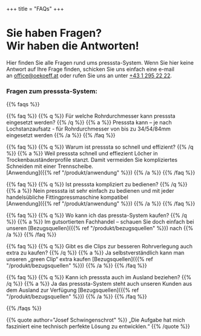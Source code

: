 +++
title = "FAQs"
+++



# Sie haben Fragen?<br>Wir haben die Antworten!

Hier finden Sie alle Fragen rund ums presssta-System. Wenn Sie hier keine Antwort auf Ihre Frage finden, schicken Sie uns einfach eine e-mail an [office@oekoeff.at](mailto:office@oekoeff.at) oder rufen Sie uns an unter [+43 1 295 22 22](tel:+4312952222).

### Fragen zum presssta-System:

{{% faqs %}}

{{% faq %}}
{{% q %}}
Für welche Rohrdurchmesser kann presssta eingesetzt werden?
{{% /q %}}
{{% a %}}
Presssta kann – je nach Lochstanzaufsatz - für Rohrdurchmesser von bis zu 34/54/84mm eingesetzt werden
{{% /a %}}
{{% /faq %}}

{{% faq %}}
{{% q %}}
Warum ist presssta so schnell und effizient?
{{% /q %}}
{{% a %}}
Weil presssta schnell und effiezient Löcher in Trockenbauständerprofile stanzt. Damit vermeiden Sie kompliziertes Schneiden mit einer Trennscheibe.  
[Anwendung]({{% ref "/produkt/anwendung" %}})
{{% /a %}}
{{% /faq %}}

{{% faq %}}
{{% q %}}
Ist presssta kompliziert zu bedienen?
{{% /q %}}
{{% a %}}
Nein presssta ist sehr einfach zu bedienen und mit jeder handelsübliche Fittingpressmaschine kompatibel  
[Anwendung]({{% ref "/produkt/anwendung" %}})
{{% /a %}}
{{% /faq %}}

{{% faq %}}
{{% q %}}
Wo kann ich das pressta-System kaufen?
{{% /q %}}
{{% a %}}
Im gutsortierten Fachhandel – schauen Sie doch einfach bei unseren [Bezugsquellen]({{% ref "/produkt/bezugsquellen" %}}) nach
{{% /a %}}
{{% /faq %}}

{{% faq %}}
{{% q %}}
Gibt es die Clips zur besseren Rohrverlegung auch extra zu kaufen?
{{% /q %}}
{{% a %}}
Ja selbstverständlich kann man unseren „green Clip“ extra kaufen
[Bezugsquellen]({{% ref "/produkt/bezugsquellen" %}})
{{% /a %}}
{{% /faq %}}

{{% faq %}}
{{% q %}}
Kann ich presssta auch im Ausland beziehen?
{{% /q %}}
{{% a %}}
Ja das presssta-System steht auch unseren Kunden aus dem Ausland zur Verfügung
[Bezugsquellen]({{% ref "/produkt/bezugsquellen" %}})
{{% /a %}}
{{% /faq %}}

{{% /faqs %}}



{{% quote author="Josef Schwingenschrot" %}}
„Die Aufgabe hat mich fasziniert eine technisch perfekte Lösung zu entwicklen.“
{{% /quote %}}
